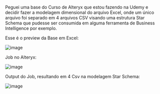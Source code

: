 Peguei uma base do Curso de Alteryx que estou fazendo na Udemy e decidir fazer a modelagem dimensional do arquivo Excel, onde um único arquivo foi separado em 4 arquivos CSV visando uma estrutura Star Schema que pudesse ser consumida em alguma ferramenta de Business Intelligence por exemplo.

Esse é o preview da Base em Excel:

![image](https://user-images.githubusercontent.com/65839541/186561910-5a9a823c-d3fb-40ef-a7d3-068730c4eff6.png)

Job no Alteryx:

![image](https://user-images.githubusercontent.com/65839541/186562146-ad92112a-f4d3-4803-9492-7501d99e21d5.png)

Output do Job, resultando em 4 Csv na modelagem Star Schema:

![image](https://user-images.githubusercontent.com/65839541/186562222-fba528bf-0f24-4450-9f98-a22f10693eb9.png)

